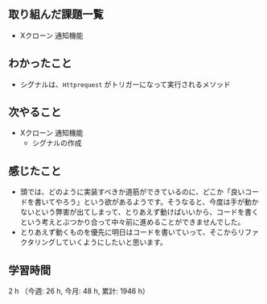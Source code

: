 ## 取り組んだ課題一覧
- Xクローン 通知機能

## わかったこと
- シグナルは、`Httprequest` がトリガーになって実行されるメソッド

## 次やること
- Xクローン 通知機能
    - シグナルの作成
    
## 感じたこと
- 頭では、どのように実装すべきか道筋ができているのに、どこか「良いコードを書いてやろう」という欲があるようです。そうなると、今度は手が動かないという弊害が出てしまって、とりあえず動けばいいから、コードを書くという考えとぶつかり合って中々前に進めることができませんでした。
- とりあえず動くものを優先に明日はコードを書いていって、そこからリファクタリングしていくようにしたいと思います。    


## 学習時間
2 h （今週: 26 h, 今月: 48 h, 累計: 1946 h）